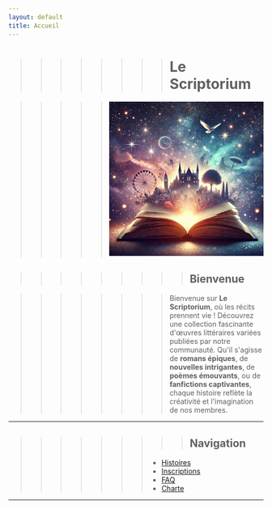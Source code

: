 ```yaml
---
layout: default
title: Accueil
---
```


>>>>>>>> # Le Scriptorium

>>>>> ![Texte alternatif](assets/files/image2.jpg)


>>>>>>>>> ## Bienvenue

>>>>>>>> Bienvenue sur **Le Scriptorium**, où les récits prennent vie ! Découvrez une collection fascinante d'œuvres littéraires variées publiées par notre communauté. Qu'il s'agisse de **romans épiques**, de **nouvelles intrigantes**, de **poèmes émouvants**, ou de **fanfictions captivantes**, chaque histoire reflète la créativité et l'imagination de nos membres.

---

>>>>>>>>> ## Navigation
>>>>>>> - [Histoires](histoires.md)
>>>>>>> - [Inscriptions](inscriptions.md)
>>>>>>> - [FAQ](faq.md)
>>>>>>> - [Charte](charte.md)

---
